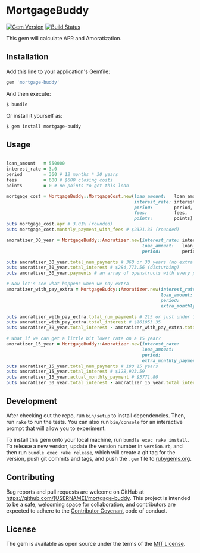 # MortgageBuddy
[![Gem Version](https://badge.fury.io/rb/mortgage-buddy.svg)](https://badge.fury.io/rb/mortgage-buddy)
[![Build Status](https://travis-ci.org/perryqh/mortgage-buddy.svg?branch=master)](https://travis-ci.org/perryqh/mortgage-buddy)

This gem will calculate APR and Amoratization.


## Installation

Add this line to your application's Gemfile:

```ruby
gem 'mortgage-buddy'
```

And then execute:

    $ bundle

Or install it yourself as:

    $ gem install mortgage-buddy

## Usage
```ruby

loan_amount   = 550000
interest_rate = 3.0
period        = 360 # 12 months * 30 years
fees          = 600 # $600 closing costs
points        = 0 # no points to get this loan

mortgage_cost = MortgageBuddy::MortgageCost.new(loan_amount:   loan_amount,
                                                interest_rate: interest_rate,
                                                period:        period,
                                                fees:          fees,
                                                points:        points)
puts mortgage_cost.apr # 3.01% (rounded)
puts mortgage_cost.monthly_payment_with_fees # $2321.35 (rounded)

amoratizer_30_year = MortgageBuddy::Amoratizer.new(interest_rate: interest_rate,
                                                   loan_amount:   loan_amount,
                                                   period:        period)

puts amoratizer_30_year.total_num_payments # 360 or 30 years (no extra payment)
puts amoratizer_30_year.total_interest # $284,773.56 (disturbing)
puts amoratizer_30_year.payments # an array of openstructs with every payment amount, interest, principal, etc

# Now let's see what happens when we pay extra
amoratizer_with_pay_extra = MortgageBuddy::Amoratizer.new(interest_rate:         interest_rate,
                                                          loan_amount:           loan_amount,
                                                          period:                period,
                                                          extra_monthly_payment: 1000)

puts amoratizer_with_pay_extra.total_num_payments # 215 or just under 18 years
puts amoratizer_with_pay_extra.total_interest # $161053.35
puts amoratizer_30_year.total_interest - amoratizer_with_pay_extra.total_interest # a savings of $123720.21

# What if we can get a little bit lower rate on a 15 year?
amoratizer_15_year = MortgageBuddy::Amoratizer.new(interest_rate:         2.9,
                                                   loan_amount:           loan_amount,
                                                   period:                180,
                                                   extra_monthly_payment: 0)
puts amoratizer_15_year.total_num_payments # 180 15 years
puts amoratizer_15_year.total_interest # $128,923.59
puts amoratizer_15_year.actual_monthly_payment # $3771.80
puts amoratizer_30_year.total_interest - amoratizer_15_year.total_interest # a savings of $155,849.97


```

## Development

After checking out the repo, run `bin/setup` to install dependencies. Then, run `rake` to run the tests. You can also run `bin/console` for an interactive prompt that will allow you to experiment.

To install this gem onto your local machine, run `bundle exec rake install`. To release a new version, update the version number in `version.rb`, and then run `bundle exec rake release`, which will create a git tag for the version, push git commits and tags, and push the `.gem` file to [rubygems.org](https://rubygems.org).

## Contributing

Bug reports and pull requests are welcome on GitHub at https://github.com/[USERNAME]/mortgage-buddy. This project is intended to be a safe, welcoming space for collaboration, and contributors are expected to adhere to the [Contributor Covenant](contributor-covenant.org) code of conduct.


## License

The gem is available as open source under the terms of the [MIT License](http://opensource.org/licenses/MIT).

